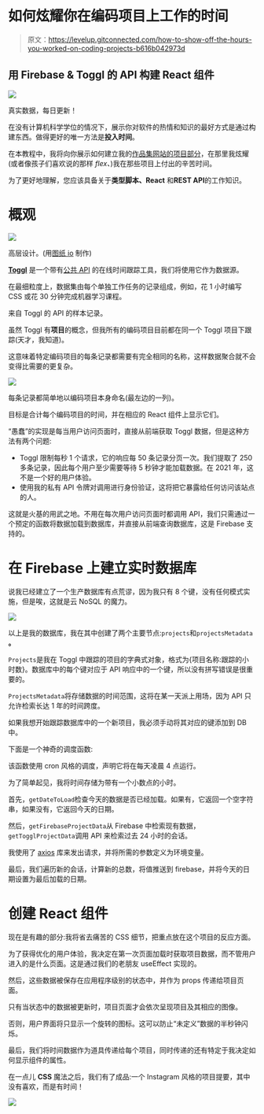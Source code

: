 # 如何炫耀你在编码项目上工作的时间

> 原文：<https://levelup.gitconnected.com/how-to-show-off-the-hours-you-worked-on-coding-projects-b616b042973d>

## 用 Firebase & Toggl 的 API 构建 React 组件

![](img/a753c344be2c7d3215c49246318a60a2.png)

真实数据，每日更新！

在没有计算机科学学位的情况下，展示你对软件的热情和知识的最好方式是通过构建东西。做得更好的唯一方法是**投入时间**。

在本教程中，我将向你展示如何建立我的[作品集网站的项目部分](http://christianvega.me/projects)，在那里我炫耀(或者像孩子们喜欢说的那样 *flex、*)我在那些项目上付出的辛苦时间。

为了更好地理解，您应该具备关于**类型脚本、React** 和**REST API**的工作知识。

# 概观

![](img/e19a71693deaed76fd34d59c6ed21fa4.png)

高层设计。(用[图纸 io](http://draw.io) 制作)

[**Toggl**](https://toggl.com/) 是一个带有[公共 API](https://github.com/toggl/toggl_api_docs) 的在线时间跟踪工具，我们将使用它作为数据源。

在最细粒度上，数据集由每个单独工作任务的记录组成，例如，花 1 小时编写 CSS 或花 30 分钟完成机器学习课程。

来自 Toggl 的 API 的样本记录。

虽然 Toggl 有**项目**的概念，但我所有的编码项目目前都在同一个 Toggl 项目下跟踪(天才，我知道)。

这意味着特定编码项目的每条记录都需要有完全相同的名称，这样数据聚合就不会变得比需要的更复杂。

![](img/3b930f6b498c331671fbd764a573876b.png)

每条记录都简单地以编码项目本身命名(最左边的一列)。

目标是合计每个编码项目的时间，并在相应的 React 组件上显示它们。

“愚蠢”的实现是每当用户访问页面时，直接从前端获取 Toggl 数据，但是这种方法有两个问题:

*   Toggl 限制每秒 1 个请求，它的响应每 50 条记录分页一次。我们提取了 250 多条记录，因此每个用户至少需要等待 5 秒钟才能加载数据。在 2021 年，这不是一个好的用户体验。
*   使用我的私有 API 令牌对调用进行身份验证，这将把它暴露给任何访问该站点的人。

这就是火基的用武之地。不用在每次用户访问页面时都调用 API，我们只需通过一个预定的函数将数据加载到数据库，并直接从前端查询数据库，这是 Firebase 支持的。

# 在 Firebase 上建立实时数据库

说我已经建立了一个生产数据库有点荒谬，因为我只有 8 个键，没有任何模式实施，但是唉，这就是云 NoSQL 的魔力。

![](img/8d2b33d353b835f3f2d5c8983c79e131.png)

以上是我的数据库，我在其中创建了两个主要节点:`projects`和`projectsMetadata` **。**

`Projects`是我在 Toggl 中跟踪的项目的字典式对象，格式为{项目名称:跟踪的小时数}。数据库中的每个键对应于 API 响应中的一个键，所以没有拼写错误是很重要的。

`ProjectsMetadata`将存储数据的时间范围，这将在某一天派上用场，因为 API 只允许检索长达 1 年的时间跨度。

如果我想开始跟踪数据库中的一个新项目，我必须手动将其对应的键添加到 DB 中。

下面是一个神奇的调度函数:

该函数使用 cron 风格的调度，声明它将在每天凌晨 4 点运行。

为了简单起见，我将时间存储为带有一个小数点的小时。

首先，`getDateToLoad`检查今天的数据是否已经加载。如果有，它返回一个空字符串，如果没有，它返回今天的日期。

然后，`getFirebaseProjectData`从 Firebase 中检索现有数据，`getTogglProjectData`调用 API 来检索过去 24 小时的会话。

我使用了 [axios](https://www.npmjs.com/package/axios) 库来发出请求，并将所需的参数定义为环境变量。

最后，我们遍历新的会话，计算新的总数，将值推送到 firebase，并将今天的日期设置为最后加载的日期。

# 创建 React 组件

现在是有趣的部分:我将省去痛苦的 CSS 细节，把重点放在这个项目的反应方面。

为了获得优化的用户体验，我决定在第一次页面加载时获取项目数据，而不管用户进入的是什么页面。这是通过我们的老朋友 useEffect 实现的。

然后，这些数据被保存在应用程序级别的状态中，并作为 props 传递给项目页面。

只有当状态中的数据被更新时，项目页面才会依次呈现项目及其相应的图像。

否则，用户界面将只显示一个旋转的图标。这可以防止“未定义”数据的半秒钟闪烁。

最后，我们将时间数据作为道具传递给每个项目，同时传递的还有特定于我决定如何显示组件的属性。

在一点儿 **CSS** 魔法之后，我们有了成品:一个 Instagram 风格的项目提要，其中没有喜欢，而是有时间！

![](img/48e76d1849b6ced74b075e40f893fc73.png)